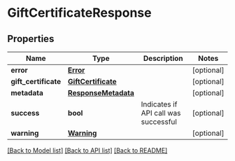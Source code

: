 # GiftCertificateResponse

## Properties
Name | Type | Description | Notes
------------ | ------------- | ------------- | -------------
**error** | [**Error**](Error.md) |  | [optional] 
**gift_certificate** | [**GiftCertificate**](GiftCertificate.md) |  | [optional] 
**metadata** | [**ResponseMetadata**](ResponseMetadata.md) |  | [optional] 
**success** | **bool** | Indicates if API call was successful | [optional] 
**warning** | [**Warning**](Warning.md) |  | [optional] 

[[Back to Model list]](../README.md#documentation-for-models) [[Back to API list]](../README.md#documentation-for-api-endpoints) [[Back to README]](../README.md)


